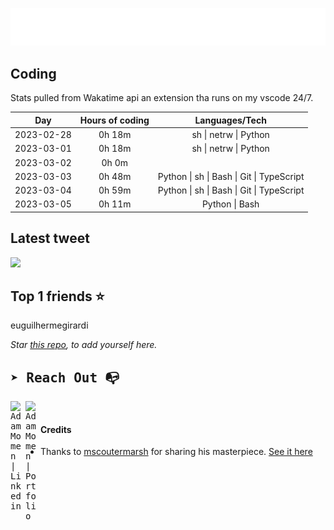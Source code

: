
![test image size](/assets/welcome_message.gif)

## Coding
Stats pulled from Wakatime api an extension tha runs on my vscode 24/7.

|Day|Hours of coding|Languages/Tech|
|:-:|:-:|:-:|
|2023-02-28|0h 18m|sh &#124; netrw &#124; Python|
|2023-03-01|0h 18m|sh &#124; netrw &#124; Python|
|2023-03-02|0h 0m||
|2023-03-03|0h 48m|Python &#124; sh &#124; Bash &#124; Git &#124; TypeScript|
|2023-03-04|0h 59m|Python &#124; sh &#124; Bash &#124; Git &#124; TypeScript|
|2023-03-05|0h 11m|Python &#124; Bash|

## Latest tweet
[<img src="<tweet-image-url>" width="400">](<tweet-url>)

## Top 1 friends ⭐️
euguilhermegirardi

*Star [this repo](https://github.com/AdamMomen/AdamMomen), to add yourself here.*


<samp>

## ➤ Reach Out :mailbox_with_no_mail:

>
  <a href="https://www.linkedin.com/in/adam-momen-99596275/">
     <img align="left" alt="Adam Momen | Linkedin" width="24px" src="./assets/Linkedin.svg" />
   </a>

   <a href="https://adammomen.com/">
     <img align="left" alt="Adam Momen | Portfolio" width="24px" src="./assets/web.svg" />
   </a>

</samp>

<br>

#### Credits
* Thanks to [mscoutermarsh](https://github.com/mscoutermarsh) for sharing his masterpiece. [See it here](https://github.com/mscoutermarsh/mscoutermarsh)